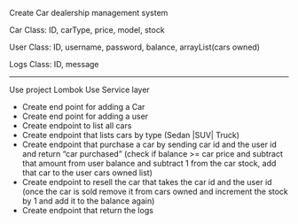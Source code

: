 

Create Car dealership management system

Car Class:
ID, carType, price, model, stock

User Class:
ID, username, password, balance, arrayList(cars owned)

Logs Class:
ID, message


----------

Use project Lombok
Use Service layer



- Create end point for adding a Car
- Create end point for adding a user
- Create endpoint to list all cars
- Create endpoint that lists cars by type (Sedan |SUV| Truck)
- Create endpoint that purchase a car by sending car id and the user id and return “car purchased” (check if balance >= car price and subtract that amount from user balance and subtract 1 from the car stock, add that car to the user cars owned list)
- Create endpoint to resell the car that takes the car id and the user id (once the car is sold remove it from cars owned and increment the stock by 1 and add it to the balance again)
- Create endpoint that return the logs
